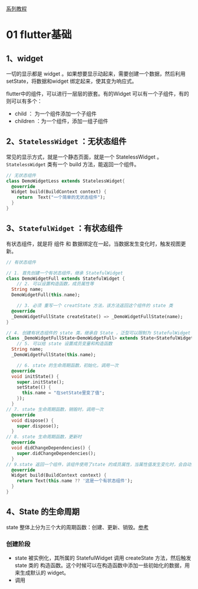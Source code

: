 

[系列教程](https://juejin.im/collection/5db25bcff265da06a19a304e)

# 01 flutter基础

## 1、widget

一切的显示都是 widget 。如果想要显示动起来，需要创建一个数据，然后利用 setState，将数据和widget 绑定起来，使其变为响应式。

flutter中的组件，可以进行一层层的嵌套。有的Widget 可以有一个子组件，有的则可以有多个：

* child ： 为一个组件添加一个子组件
* children ：为一个组件，添加一组子组件

## 2、`StatelessWidget` ：无状态组件

常见的显示方式，就是一个静态页面，就是一个 StatelessWidget 。`StatelessWidget` 类有一个 build 方法，能返回一个组件。

```dart
// 无状态组件
class DemoWidgetLess extends StatelessWidget{
  @override
  Widget build(BuildContext context) {
    return  Text("一个简单的无状态组件");
  }
}
```

## 3、`StatefulWidget` ：有状态组件

有状态组件，就是将 组件 和 数据绑定在一起，当数据发生变化时，触发视图更新。

```dart
// 有状态组件

// 1. 首先创建一个有状态组件，继承 StatefulWidget
class DemoWidgetFull extends StatefulWidget {
    // 2. 可以设置构造函数，成员属性等
  String name;
  DemoWidgetFull(this.name);

    // 3. 必须 重写一个 creatState 方法，该方法返回这个组件的 state 类
  @override
  _DemoWidgetFullState createState() => _DemoWidgetFullState(name);
}

// 4. 创建有状态组件的 state 类，继承自 State ，泛型可以限制为 StatefulWidget ，或者 当前组件
class _DemoWidgetFullState<DemoWidgetFull> extends State<StatefulWidget> {
    // 5. 可以给 state 设置成员变量和构造函数
  String name;
  _DemoWidgetFullState(this.name);

    // 6. state 的生命周期函数，初始化，调用一次
  @override
  void initState() {
    super.initState();
    setState(() {
      this.name = "在setState里变了值";
    });
  }
// 7. state 生命周期函数，销毁时，调用一次
  @override
  void dispose() {
    super.dispose();
  }
// 8. state 生命周期函数，更新时
  @override
  void didChangeDependencies() {
    super.didChangeDependencies();
  }
// 9.state 返回一个组件，该组件使用了state 的成员属性，当属性值发生变化时，会自动重新build，返回新的视图
  @override
  Widget build(BuildContext context) {
    return Text(this.name ?? '这是一个有状态组件');
  }
}
```

## 4、State 的生命周期

state 整体上分为三个大的周期函数：创建、更新、销毁。[参考](https://my.oschina.net/u/4195936/blog/3106247)



### 创建阶段

* state 被实例化，其所属的 StatefulWidget 调用 createState 方法，然后触发 state 类的 构造函数。这个时候可以在构造函数中添加一些初始化的数据，用来生成默认的 widget。
* 调用

































